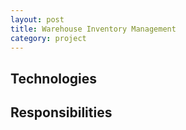 ```yaml
---
layout: post
title: Warehouse Inventory Management
category: project
---
```


## Technologies

## Responsibilities
